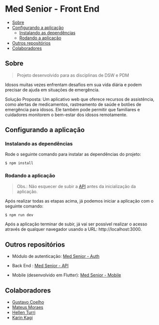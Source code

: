 
# Med Senior - Front End

* [Sobre](#sobre)
* [Configurando a aplicação](#configurando-a-aplicação)
    * [Instalando as dependências](#instalando-as-dependências)
    * [Rodando a aplicação](#rodando-a-aplicação)
* [Outros repositórios](#outros-repositórios)
* [Colaboradores](#colaboradores)

## Sobre

> Projeto desenvolvido para as disciplinas de DSW e PDM

Idosos muitas vezes enfrentam desafios em sua vida diária e podem precisar de ajuda em situações de emergência.

Solução Proposta: Um aplicativo web que oferece recursos de assistência, como alertas de medicamentos, rastreamento de saúde e botões de emergência para idosos. Ele também pode permitir que familiares e cuidadores monitorem o bem-estar dos idosos remotamente.

## Configurando a aplicação
### Instalando as dependências

Rode o seguinte comando para instalar as dependências do projeto:

```bash
$ npm install
```

### Rodando a aplicação

> Obs.: Não esquecer de subir a [API](https://github.com/gcostacoelho/med-senior-api) antes da inicialização da aplicação.<br>

Após realizar todas as etapas acima, já podemos iniciar a aplicação com o seguinte comando:

```bash
$ npm run dev
```

Após a aplicação terminar de subir, já vai ser possível realizar o acesso através de qualquer navegador usando a URL: http://localhost:3000.

## Outros repositórios

- Módulo de autenticação: [Med Senior - Auth](https://github.com/gcostacoelho/med-senior-auth)

- Back End : [Med Senior - API](https://github.com/gcostacoelho/med-senior-api)

- Mobile (desenvolvido em Flutter): [Med Senior - Mobile](https://github.com/Rezende-Fabio/med-senior-mobile)

## Colaboradores

- [Gustavo Coelho](https://github.com/gcostacoelho)
- [Mateus Moraes](https://github.com/Mateus11Toledo)
- [Hellen Turri](https://github.com/hellenTurri)
- [Karin Kagi](https://github.com/karinkagi)
